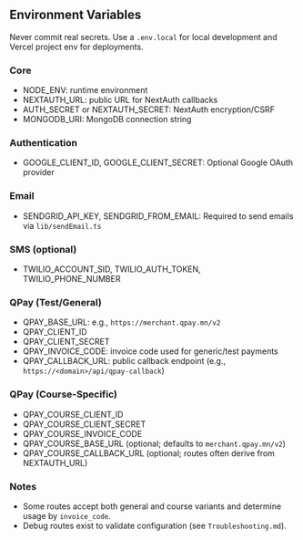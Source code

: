 ## Environment Variables

Never commit real secrets. Use a `.env.local` for local development and Vercel project env for deployments.

### Core

- NODE_ENV: runtime environment
- NEXTAUTH_URL: public URL for NextAuth callbacks
- AUTH_SECRET or NEXTAUTH_SECRET: NextAuth encryption/CSRF
- MONGODB_URI: MongoDB connection string

### Authentication

- GOOGLE_CLIENT_ID, GOOGLE_CLIENT_SECRET: Optional Google OAuth provider

### Email

- SENDGRID_API_KEY, SENDGRID_FROM_EMAIL: Required to send emails via `lib/sendEmail.ts`

### SMS (optional)

- TWILIO_ACCOUNT_SID, TWILIO_AUTH_TOKEN, TWILIO_PHONE_NUMBER

### QPay (Test/General)

- QPAY_BASE_URL: e.g., `https://merchant.qpay.mn/v2`
- QPAY_CLIENT_ID
- QPAY_CLIENT_SECRET
- QPAY_INVOICE_CODE: invoice code used for generic/test payments
- QPAY_CALLBACK_URL: public callback endpoint (e.g., `https://<domain>/api/qpay-callback`)

### QPay (Course-Specific)

- QPAY_COURSE_CLIENT_ID
- QPAY_COURSE_CLIENT_SECRET
- QPAY_COURSE_INVOICE_CODE
- QPAY_COURSE_BASE_URL (optional; defaults to `merchant.qpay.mn/v2`)
- QPAY_COURSE_CALLBACK_URL (optional; routes often derive from NEXTAUTH_URL)

### Notes

- Some routes accept both general and course variants and determine usage by `invoice_code`.
- Debug routes exist to validate configuration (see `Troubleshooting.md`).


